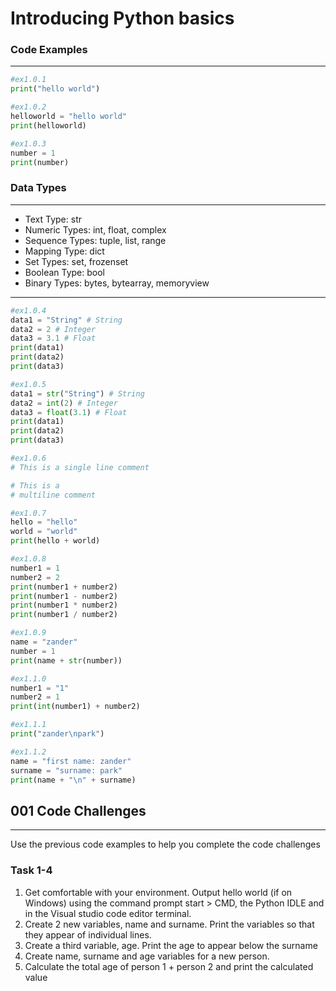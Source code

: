 # Introducing Python basics

### Code Examples
---
```python
#ex1.0.1
print("hello world")
```
```python
#ex1.0.2
helloworld = "hello world"
print(helloworld)
```
```python
#ex1.0.3
number = 1
print(number)
```
### Data Types
---
* Text Type:	str
* Numeric Types:	int, float, complex
* Sequence Types:	tuple, list, range
* Mapping Type:	dict
* Set Types:	set, frozenset
* Boolean Type:	bool
* Binary Types:	bytes, bytearray, memoryview
---

```python
#ex1.0.4
data1 = "String" # String
data2 = 2 # Integer
data3 = 3.1 # Float
print(data1)
print(data2)
print(data3)
```
```Python
#ex1.0.5
data1 = str("String") # String
data2 = int(2) # Integer
data3 = float(3.1) # Float
print(data1)
print(data2)
print(data3)
```
```python
#ex1.0.6
# This is a single line comment

# This is a 
# multiline comment
```
```python
#ex1.0.7
hello = "hello"
world = "world"
print(hello + world)
```
```python
#ex1.0.8
number1 = 1
number2 = 2
print(number1 + number2)
print(number1 - number2)
print(number1 * number2)
print(number1 / number2)
```
```python
#ex1.0.9
name = "zander"
number = 1
print(name + str(number))
```
```python
#ex1.1.0
number1 = "1"
number2 = 1
print(int(number1) + number2)
```
```python
#ex1.1.1
print("zander\npark")
```
```python
#ex1.1.2
name = "first name: zander"
surname = "surname: park"
print(name + "\n" + surname)
```

## 001 Code Challenges
---
Use the previous code examples to help you complete the code challenges
### **Task 1-4**
1. Get comfortable with your environment. Output hello world (if on Windows) using the command prompt start > CMD, the Python IDLE and in the Visual studio code editor terminal.
2. Create 2 new variables, name and surname. Print the variables so that they appear of individual lines.
3. Create a third variable, age. Print the age to appear below the surname
4. Create name, surname and age variables for a new person.
5. Calculate the total age of person 1 + person 2 and print the calculated value
